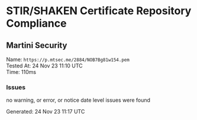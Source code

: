 # STIR/SHAKEN Certificate Repository Compliance

## Martini Security

Name: `https://p.mtsec.me/2884/NOB7Bg81w154.pem`\
Tested At: 24 Nov 23 11:10 UTC\
Time: 110ms

### Issues

no warning, or error, or notice date level issues were found

Generated: 24 Nov 23 11:17 UTC